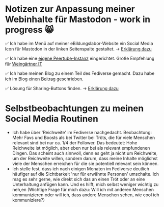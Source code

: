 # Notizen zur Anpassung meiner Webinhalte für Mastodon - work in progress 😸

✅ Ich habe im Menü auf meiner eBildungslabor-Website ein Social Media Icon für Mastodon in der linken Seitenspalte gestaltet. -> [Erklärung dazu]()

✅ Ich habe eine [eigene Peertube-Instanz](https://ebildungslabor.video) eingerichtet. Große Empfehlung für [Weingärtner IT](https://weingaertner-it.de) 

✅ Ich habe meinen Blog zu einem Teil des Fediverse gemacht. Dazu habe ich im Blog einen [Beitrag](https://ebildungslabor.de/blog/activitypub-bei-wordpress-einen-blog-in-ein-soziales-netzwerk-bringen/) geschrieben.

✅ Lösung für Sharing-Buttons finden. -> [Erklärung dazu]()

# Selbstbeobachtungen zu meinen Social Media Routinen

* Ich habe über 'Reichweite' im Fediverse nachgedacht. Beobachtung: Mehr Favs und Boosts als bei Twitter bei Tröts, die für viele Menschen relevant sind bei nur ca. 1/4 der Follower. Das bedeutet: Hohe Reichweite ist möglich, aber eben nur bei als relevant empfundenen Dingen. Das scheint auch sinnvoll, denn es geht ja nicht um Reichweite, um der Reichweite willen, sondern darum, dass meine Inhalte möglichst viele der Menschen erreichen für die sie potentiell relevant sein können. 
* Ich stelle fest, dass ich nach einigen Monaten im Fediverse deutlich häufiger auf die Sichtbarkeit 'nur für erwähnte Personen' umschalte. Ich mag es sehr gerne, wie direkt sich das an einen Tröt oder an eine Unterhaltung anfügen kann. Und es hilft, mich selbst weniger wichtig zu neh,en (Wichtige Frage für mich dazu: Will ich mit anderen Menschen kommunizieren oder will ich, dass andere Menschen sehen, wie cool ich kommuniziere?)
